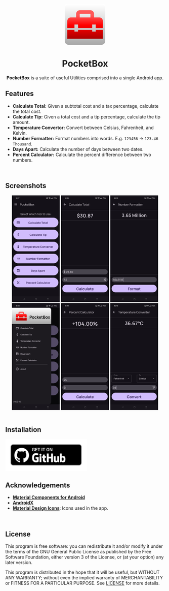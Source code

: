 <div align="center">
    <img src="./assets/appIcon.png" width="128" />
    <h1>PocketBox</h1>
    <p><b>PocketBox</b> is a suite of useful Utilities comprised into a single Android app.</p>
</div>

## Features
- **Calculate Total:** Given a subtotal cost and a tax percentage, calculate the total cost.
- **Calculate Tip:** Given a total cost and a tip percentage, calculate the tip amount.
- **Temperature Convertor:** Convert between Celsius, Fahrenheit, and Kelvin.
- **Number Formatter:** Format numbers into words. E.g. `123456` -> `123.46 Thousand`.
- **Days Apart:** Calculate the number of days between two dates.
- **Percent Calculator:** Calculate the percent difference between two numbers.

<br/>

## Screenshots

<div align="center">
    <img src="./assets/screenshots/1.jpg" width="30%" />
    <img src="./assets/screenshots/2.jpg" width="30%" />
    <img src="./assets/screenshots/3.jpg" width="30%" />
    <img src="./assets/screenshots/4.jpg" width="30%" />
    <img src="./assets/screenshots/5.jpg" width="30%" />
    <img src="./assets/screenshots/6.jpg" width="30%" />
</div>

<br/>

## Installation
[<img src="./assets/github.png" alt="GitHub" height="100">](https://github.com/AstroLightz/PocketBox/releases/latest)

## Acknowledgements
- [**Material Components for Android**](https://github.com/material-components/material-components-android)
- [**AndroidX**](https://github.com/androidx/androidx)
- [**Material Design Icons**](https://pictogrammers.com/library/mdi/): Icons used in the app.

<br/>

## License
This program is free software: you can redistribute it and/or modify
it under the terms of the GNU General Public License as published by
the Free Software Foundation, either version 3 of the License, or
(at your option) any later version.

This program is distributed in the hope that it will be useful,
but WITHOUT ANY WARRANTY; without even the implied warranty of
MERCHANTABILITY or FITNESS FOR A PARTICULAR PURPOSE.  See [LICENSE](./LICENSE) for more details.